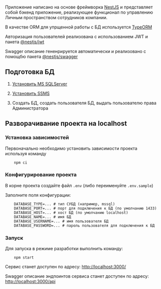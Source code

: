 Приложение написано на основе фреймворка [NestJS](https://docs.nestjs.com/) и представляет собой бэкенд приложение, реализующее функционал по управлению Личным пространством сотрудников компании.

В качестве ORM для упрщенной работы с БД используется [TypeORM](https://typeorm.io/)

Авторизация пользователей реализована с использованием JWT и пакета [@nestjs/jwt](https://github.com/nestjs/jwt)

Swagger описание гененрируется автоматически и реализовано с помощбю пакета [@nestjs/swagger](https://github.com/nestjs/swagger)

## Подготовка БД

1. [Установить MS SQLServer](https://metanit.com/sql/sqlserver/1.2.php#:~:text=%D0%94%D0%BB%D1%8F%20%D1%8D%D1%82%D0%BE%D0%B3%D0%BE%20%D0%BF%D0%B5%D1%80%D0%B5%D0%B9%D0%B4%D0%B5%D0%BC%20%D0%BF%D0%BE%20%D0%B0%D0%B4%D1%80%D0%B5%D1%81%D1%83,%D0%B2%D0%B0%D1%80%D0%B8%D0%B0%D0%BD%D1%82%D0%B0%20%D1%83%D1%81%D1%82%D0%B0%D0%BD%D0%BE%D0%B2%D0%BA%D0%B8%3A%20%D0%B1%D0%B0%D0%B7%D0%BE%D0%B2%D0%B0%D1%8F%20%D0%B8%20%D0%BD%D0%B0%D1%81%D1%82%D1%80%D0%B0%D0%B8%D0%B2%D0%B0%D0%B5%D0%BC%D0%B0%D1%8F.)

2. [Установить SSMS](https://learn.microsoft.com/en-us/sql/ssms/download-sql-server-management-studio-ssms?view=sql-server-ver16)

3. Создать БД, создать пользователя БД, выдать пользователю права Администратора

## Разворачивание проекта на localhost

### Установка зависимостей

Первоначально необходимо установить зависимости проекта используя команду

```
    npm ci
```

### Конфигурирование проекта

В корне проекта создайте файл `.env` (либо переименуйте `.env.sample`)

Заполните поля конфигурации: 

```
    DATABASE_TYPE=... # тип СУБД (например, mssql)
    DATABASE_PORT=... # порт для подключения к БД (по умолчанию 1433)
    DATABASE_HOST=... # хост БД (по умолчанию localhost)
    DATABASE_NAME=... # имя БД
    DATABASE_USERNAME=... # имя пользователя БД
    DATABASE_PASSWORD=... # пароль пользователя для подключения к БД
```

### Запуск

Для запуска в режиме разработки выполнить команду:

```
    npm start
```

Сервис станет доступен по адресу: [http://localhost:3000/](http://localhost:3000/)

Swagger описание эндпоинтов сервиса станет доступен по адресу: [http://localhost:3000/api](http://localhost:3000/api)



